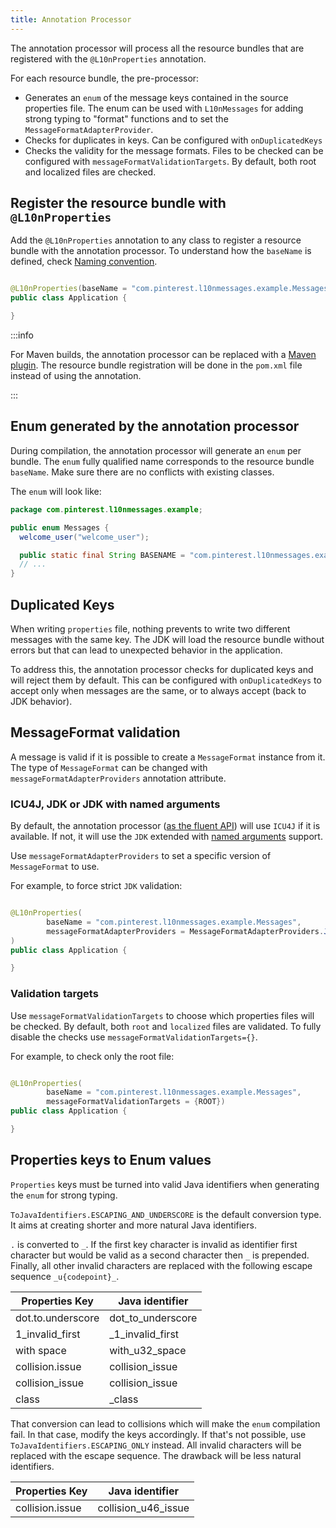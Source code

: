 ```yaml
---
title: Annotation Processor
---
```


The annotation processor will process all the resource bundles that are registered with the
`@L10nProperties` annotation.

For each resource bundle, the pre-processor:

- Generates an `enum` of the message keys contained in the source properties file. The enum can be
  used with `L10nMessages` for adding strong typing to "format" functions and to set the
  `MessageFormatAdapterProvider`.
- Checks for duplicates in keys. Can be configured with `onDuplicatedKeys`
- Checks the validity for the message formats. Files to be checked can be configured with
  `messageFormatValidationTargets`. By default, both root and localized files are checked.

## Register the resource bundle with `@L10nProperties`

Add the `@L10nProperties` annotation to any class to register a resource bundle with the annotation
processor. To understand how the `baseName` is defined, check
[Naming convention](resource-bundle#naming-convention).

```java

@L10nProperties(baseName = "com.pinterest.l10nmessages.example.Messages")
public class Application {

}

```

:::info

For Maven builds, the annotation processor can be replaced with a
[Maven plugin](installation/maven#maven-plugin). The resource bundle registration will be done in
the `pom.xml` file instead of using the annotation.

:::

## Enum generated by the annotation processor

During compilation, the annotation processor will generate an `enum` per bundle. The `enum` fully
qualified name corresponds to the resource bundle `baseName`. Make sure there are no conflicts with
existing classes.

The `enum` will look like:

```java
package com.pinterest.l10nmessages.example;

public enum Messages {
  welcome_user("welcome_user");

  public static final String BASENAME = "com.pinterest.l10nmessages.example.Messages";
  // ...
}
```

## Duplicated Keys

When writing `properties` file, nothing prevents to write two different messages with the same key.
The JDK will load the resource bundle without errors but that can lead to unexpected behavior in the
application.

To address this, the annotation processor checks for duplicated keys and will reject them by
default. This can be configured with `onDuplicatedKeys` to accept only when messages are the same,
or to always accept (back to JDK behavior).

## MessageFormat validation

A message is valid if it is possible to create a `MessageFormat` instance from it. The type of
`MessageFormat` can be changed with `messageFormatAdapterProviders` annotation attribute.

### ICU4J, JDK or JDK with named arguments

By default, the annotation processor
([as the fluent API](fluent-api#icu4j-jdk-or-jdk-with-named-arguments)) will use `ICU4J` if it is
available. If not, it will use the `JDK` extended with
[named arguments](fluent-api#named-arguments-with-jdk-messageformat) support.

Use `messageFormatAdapterProviders` to set a specific version of `MessageFormat` to use.

For example, to force strict `JDK` validation:

```java

@L10nProperties(
        baseName = "com.pinterest.l10nmessages.example.Messages",
        messageFormatAdapterProviders = MessageFormatAdapterProviders.JDK
)
public class Application {

}
```

### Validation targets

Use `messageFormatValidationTargets` to choose which properties files will be checked. By default,
both `root` and `localized` files are validated. To fully disable the checks use
`messageFormatValidationTargets={}`.

For example, to check only the root file:

```java

@L10nProperties(
        baseName = "com.pinterest.l10nmessages.example.Messages",
        messageFormatValidationTargets = {ROOT})
public class Application {

}
```

## Properties keys to Enum values

`Properties` keys must be turned into valid Java identifiers when generating the `enum` for strong
typing.

`ToJavaIdentifiers.ESCAPING_AND_UNDERSCORE` is the default conversion type. It aims at creating
shorter and more natural Java identifiers.

`.` is converted to `_`. If the first key character is invalid as identifier first character but
would be valid as a second character then `_` is prepended. Finally, all other invalid characters
are replaced with the following escape sequence `_u{codepoint}_`.

| Properties Key    | Java identifier   |
| ----------------- | ----------------- |
| dot.to.underscore | dot_to_underscore |
| 1_invalid_first   | \_1_invalid_first |
| with space        | with_u32_space    |
| collision.issue   | collision_issue   |
| collision_issue   | collision_issue   |
| class             | \_class           |

That conversion can lead to collisions which will make the `enum` compilation fail. In that case,
modify the keys accordingly. If that's not possible, use `ToJavaIdentifiers.ESCAPING_ONLY` instead.
All invalid characters will be replaced with the escape sequence. The drawback will be less natural
identifiers.

| Properties Key  | Java identifier     |
| --------------- | ------------------- |
| collision.issue | collision_u46_issue |
